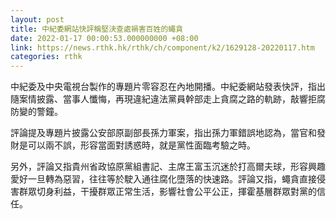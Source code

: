 ```yaml
---
layout: post
title: 中紀委網站快評稱堅決查處禍害百姓的蠅貪
date: 2022-01-17 00:00:53.000000000 +08:00
link: https://news.rthk.hk/rthk/ch/component/k2/1629128-20220117.htm
categories: rthk
---
```


中紀委及中央電視台製作的專題片零容忍在內地開播。中紀委網站發表快評，指出隨案情披露、當事人懺悔，再現違紀違法黨員幹部走上貪腐之路的軌跡，敲響拒腐防變的警鐘。

評論提及專題片披露公安部原副部長孫力軍案，指出孫力軍錯誤地認為，當官和發財是可以兩不誤，形容當面對誘惑時，就是黨性面臨考驗之時。

另外，評論又指貴州省政協原黨組書記、主席王富玉沉迷於打高爾夫球，形容興趣愛好一旦轉為惡習，往往等於駛入通往腐化墮落的快速路。評論又指，蠅貪直接侵害群眾切身利益，干擾群眾正常生活，影響社會公平公正，揮霍基層群眾對黨的信任。

